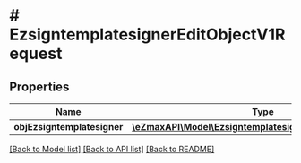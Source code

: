 # # EzsigntemplatesignerEditObjectV1Request

## Properties

Name | Type | Description | Notes
------------ | ------------- | ------------- | -------------
**objEzsigntemplatesigner** | [**\eZmaxAPI\Model\EzsigntemplatesignerRequestCompound**](EzsigntemplatesignerRequestCompound.md) |  |

[[Back to Model list]](../../README.md#models) [[Back to API list]](../../README.md#endpoints) [[Back to README]](../../README.md)
